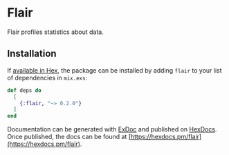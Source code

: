# Flair

Flair profiles statistics about data.


## Installation

If [available in Hex](https://hex.pm/docs/publish), the package can be installed
by adding `flair` to your list of dependencies in `mix.exs`:

```elixir
def deps do
  [
    {:flair, "~> 0.2.0"}
  ]
end
```

Documentation can be generated with [ExDoc](https://github.com/elixir-lang/ex_doc)
and published on [HexDocs](https://hexdocs.pm). Once published, the docs can
be found at [https://hexdocs.pm/flair](https://hexdocs.pm/flair).


